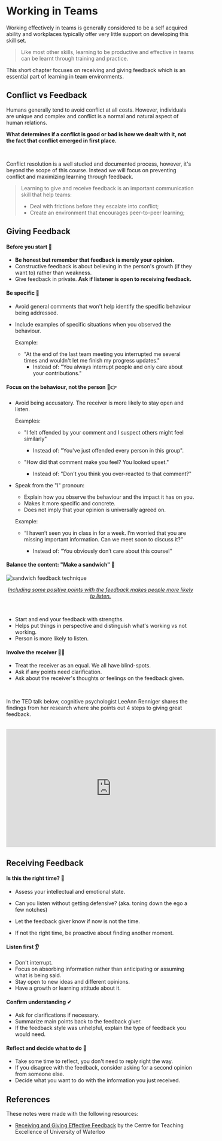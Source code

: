 # Working in Teams

Working effectively in teams is generally considered to be a self acquired ability and workplaces typically offer very little support on developing this skill set.

> Like most other skills, learning to be productive and effective in teams can be learnt through training and practice.

This short chapter focuses on receiving and giving feedback which is an essential part of learning in team environments.



## Conflict vs Feedback

Humans generally tend to avoid conflict at all costs. However, individuals are unique and complex and conflict is a normal and natural aspect of human relations.

**What determines if a conflict is good or bad is how we dealt with it, not the fact that conflict emerged in first place.**

<br>

Conflict resolution is a well studied and documented process, however, it's beyond the scope of this course. Instead we will focus on preventing conflict and maximizing learning through feedback.



> Learning to give and receive feedback is an important communication skill that help teams:
>
> - Deal with frictions before they escalate into conflict;
> - Create an environment that encourages peer-to-peer learning;



## Giving  Feedback

#### Before you start 🚦

- **Be honest but remember that feedback is merely your opinion.**
- Constructive feedback is about believing in the person's growth (if they want to) rather than weakness.
- Give feedback in private. **Ask if listener is open to receiving feedback.**



#### Be specific 🎯

- Avoid general comments that won't help identify the specific behaviour being addressed.

- Include examples of specific situations when you observed the behaviour.

  Example:

    - "At the end of the last team meeting you interrupted me several times and wouldn't let me finish my progress updates."
        - Instead of: "You always interrupt people and only care about your contributions."

  

#### Focus on the behaviour, not the person 🚫👉

- Avoid being accusatory. The receiver is more likely to stay open and listen.

  Examples:

  - "I felt offended by your comment and I suspect others might feel similarly"

    - Instead of: "You've just offended every person in this group".

  - "How did that comment make you feel? You looked upset."
    - Instead of: "Don't you think you over-reacted to that comment?"

      

- Speak from the "I" pronoun:

  - Explain how you observe the behaviour and the impact  it has on you.
  - Makes it more specific and concrete.
  - Does not imply that your opinion is universally agreed on.

  Example:

  - “I haven’t seen you in class in for a week. I’m worried that you are  missing important information. Can we meet soon to discuss it?”
  
    - Instead of: “You obviously don’t care about this course!”
  
    

#### Balance the content: "Make a sandwich" 🥪

![sandwich feedback technique](https://www.caleidoscope.in/wp-content/uploads/2015/08/sandwich.png ':size=500')

<p align="center"><a href="https://www.caleidoscope.in/alternative-lifestyle/to-be-critic-not"><em>Including some positive points with the feedback makes people more likely to listen.</em></a></p>

<br>

- Start and end your feedback with strengths.
- Helps put things in perspective and distinguish what's working vs not working.
- Person is more likely to listen.



#### Involve the receiver 💬❔

- Treat the receiver as an equal. We all have blind-spots.
- Ask if any points need clarification.
- Ask about the receiver's thoughts or feelings on the feedback given.

<br>

In the TED talk below, cognitive psychologist LeeAnn Renniger shares the findings from her research where she points out 4 steps to giving great feedback.

<br>

<iframe width="560" height="315" src="https://www.youtube.com/embed/wtl5UrrgU8c" frameborder="0" allow="accelerometer; autoplay; clipboard-write; encrypted-media; gyroscope; picture-in-picture" allowfullscreen></iframe>

<br>

## Receiving Feedback

#### Is this the right time? 😤

- Assess your intellectual and emotional state.
- Can you listen without getting defensive? (aka. toning down the ego a few notches)
- Let the feedback giver know if now is not the time.

- If not the right time, be proactive about finding another moment.

  

#### Listen first 👂

- Don't interrupt.
- Focus on absorbing information rather than anticipating or assuming what is being said.
- Stay open to new ideas and different opinions.
- Have a growth or learning attitude about it.



#### Confirm understanding ✔

- Ask for clarifications if necessary.
- Summarize main points back to the feedback giver.
- If the feedback style was unhelpful, explain the type of feedback you would need.



#### Reflect and decide what to do 🤔

- Take some time to reflect, you don't need to reply right the way.
- If you disagree with the feedback, consider asking for a second opinion from someone else.
- Decide what you want to do with the information you just received.



## References

These notes were made with the following resources:

- [Receiving and Giving Effective Feedback](https://uwaterloo.ca/centre-for-teaching-excellence/teaching-resources/teaching-tips/assessing-student-work/grading-and-feedback/receiving-and-giving-effective-feedback) by the Centre for Teaching Excellence of University of Waterloo

